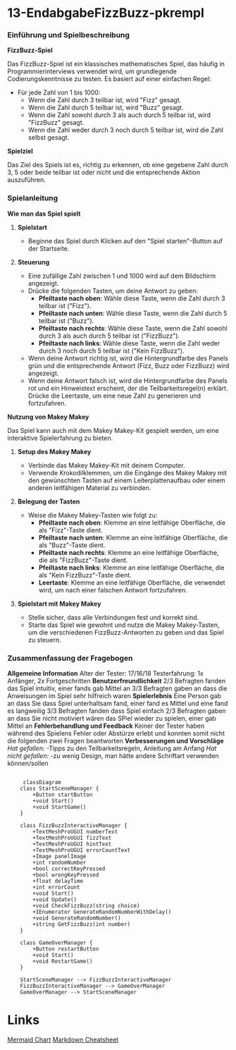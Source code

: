 # 13-EndabgabeFizzBuzz-pkrempl

### Einführung und Spielbeschreibung

**FizzBuzz-Spiel**

Das FizzBuzz-Spiel ist ein klassisches mathematisches Spiel, das häufig in Programmierinterviews verwendet wird, um grundlegende Codierungskenntnisse zu testen. Es basiert auf einer einfachen Regel: 

- Für jede Zahl von 1 bis 1000:
  - Wenn die Zahl durch 3 teilbar ist, wird "Fizz" gesagt.
  - Wenn die Zahl durch 5 teilbar ist, wird "Buzz" gesagt.
  - Wenn die Zahl sowohl durch 3 als auch durch 5 teilbar ist, wird "FizzBuzz" gesagt.
  - Wenn die Zahl weder durch 3 noch durch 5 teilbar ist, wird die Zahl selbst gesagt.

**Spielziel**

Das Ziel des Spiels ist es, richtig zu erkennen, ob eine gegebene Zahl durch 3, 5 oder beide teilbar ist oder nicht und die entsprechende Aktion auszuführen.

### Spielanleitung

**Wie man das Spiel spielt**

1. **Spielstart**
   - Beginne das Spiel durch Klicken auf den "Spiel starten"-Button auf der Startseite.

2. **Steuerung**
   - Eine zufällige Zahl zwischen 1 und 1000 wird auf dem Bildschirm angezeigt.
   - Drücke die folgenden Tasten, um deine Antwort zu geben:
     - **Pfeiltaste nach oben**: Wähle diese Taste, wenn die Zahl durch 3 teilbar ist ("Fizz").
     - **Pfeiltaste nach unten**: Wähle diese Taste, wenn die Zahl durch 5 teilbar ist ("Buzz").
     - **Pfeiltaste nach rechts**: Wähle diese Taste, wenn die Zahl sowohl durch 3 als auch durch 5 teilbar ist ("FizzBuzz").
     - **Pfeiltaste nach links**: Wähle diese Taste, wenn die Zahl weder durch 3 noch durch 5 teilbar ist ("Kein FizzBuzz").
   - Wenn deine Antwort richtig ist, wird die Hintergrundfarbe des Panels grün und die entsprechende Antwort (Fizz, Buzz oder FizzBuzz) wird angezeigt.
   - Wenn deine Antwort falsch ist, wird die Hintergrundfarbe des Panels rot und ein Hinweistext erscheint, der die Teilbarkeitsregel(n) erklärt. Drücke die Leertaste, um eine neue Zahl zu generieren und fortzufahren.

**Nutzung von Makey Makey**

Das Spiel kann auch mit dem Makey Makey-Kit gespielt werden, um eine interaktive Spielerfahrung zu bieten.

1. **Setup des Makey Makey**
   - Verbinde das Makey Makey-Kit mit deinem Computer.
   - Verwende Krokodilklemmen, um die Eingänge des Makey Makey mit den gewünschten Tasten auf einem Leiterplattenaufbau oder einem anderen leitfähigen Material zu verbinden.

2. **Belegung der Tasten**
   - Weise die Makey Makey-Tasten wie folgt zu:
     - **Pfeiltaste nach oben**: Klemme an eine leitfähige Oberfläche, die als "Fizz"-Taste dient.
     - **Pfeiltaste nach unten**: Klemme an eine leitfähige Oberfläche, die als "Buzz"-Taste dient.
     - **Pfeiltaste nach rechts**: Klemme an eine leitfähige Oberfläche, die als "FizzBuzz"-Taste dient.
     - **Pfeiltaste nach links**: Klemme an eine leitfähige Oberfläche, die als "Kein FizzBuzz"-Taste dient.
     - **Leertaste**: Klemme an eine leitfähige Oberfläche, die verwendet wird, um nach einer falschen Antwort fortzufahren.
3. **Spielstart mit Makey Makey**
   - Stelle sicher, dass alle Verbindungen fest und korrekt sind.
   - Starte das Spiel wie gewohnt und nutze die Makey Makey-Tasten, um die verschiedenen FizzBuzz-Antworten zu geben und das Spiel zu steuern.

### Zusammenfassung der Fragebogen

**Allgemeine Information**
Alter der Tester: 17/16/18
Testerfahrung: 1x Anfänger, 2x Fortgeschritten
**Benutzerfreundlichkeit**
2/3 Befragten fanden das Spiel intuitiv, einer fands gab Mittel an
3/3 Befragten gaben an dass die Anweisungen im Spiel sehr hilfreich waren
**Spielerlebnis**
Eine Person gab an dass Sie dass Spiel unterhaltsam fand, einer fand es Mittel und eine fand es langweilig
3/3 Befragten fanden dass Spiel einfach
2/3 Befragten gaben an dass Sie nicht motiviert wären das SPiel wieder zu spielen, einer gab Mittel an
**Fehlerbehandlung und Feedback**
Keiner der Tester haben während des Spielens Fehler oder Abstürze erlebt und konnten somit nicht die folgenden zwei Fragen beantworten
**Verbesserungen und Vorschläge**
_Hat gefallen:_
-Tipps zu den Teilbarkeitsregeln, Anleitung am Anfang
_Hat nicht gefallen:_
-zu wenig Design, man hätte andere Schriftart verwenden können/sollen


```mermaid

     classDiagram
    class StartSceneManager {
        +Button startButton
        +void Start()
        +void StartGame()
    }

    class FizzBuzzInteractiveManager {
        +TextMeshProUGUI numberText
        +TextMeshProUGUI fizzText
        +TextMeshProUGUI hintText
        +TextMeshProUGUI errorCountText
        +Image panelImage
        +int randomNumber
        +bool correctKeyPressed
        +bool wrongKeyPressed
        +float delayTime
        +int errorCount
        +void Start()
        +void Update()
        +void CheckFizzBuzz(string choice)
        +IEnumerator GenerateRandomNumberWithDelay()
        +void GenerateRandomNumber()
        +string GetFizzBuzz(int number)
    }

    class GameOverManager {
        +Button restartButton
        +void Start()
        +void RestartGame()
    }

    StartSceneManager --> FizzBuzzInteractiveManager
    FizzBuzzInteractiveManager --> GameOverManager
    GameOverManager --> StartSceneManager

```

# Links
[Mermaid Chart](https://www.mermaidchart.com/app/projects/07313d37-0cf6-4d69-bc10-89d92dbfb2b2/diagrams/374436e4-7712-40f0-a3d6-705cfcb01354/version/v0.1/edit "Mermaid Chart")
[Markdown Cheatsheet](https://github.com/adam-p/markdown-here/wiki/Markdown-Cheatsheet "Markdown Cheatsheet")
